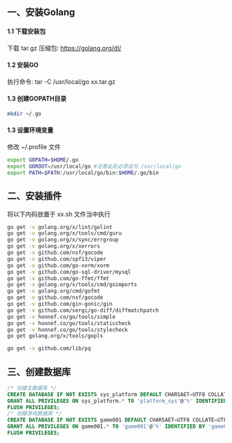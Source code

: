 ## 一、安装Golang
#### 1.1 下载安装包

下载 tar.gz 压缩包: https://golang.org/dl/

#### 1.2 安装GO

执行命令: tar -C /usr/local/go xx.tar.gz 

#### 1.3 创建GOPATH目录
```bash
mkdir ~/.go
```
#### 1.3 设置环境变量
修改 ~/.profile 文件
```bash
export GOPATH=$HOME/.go
export GOROOT=/usr/local/go #注意此处必须设为 /usr/local/go
export PATH=$PATH:/usr/local/go/bin:$HOME/.go/bin
```

## 二、安装插件

将以下内码放置于 xx.sh 文件当中执行

```bash
go get -v golang.org/x/lint/golint
go get -v golang.org/x/tools/cmd/guru
go get -v golang.org/x/sync/errgroup
go get -v golang.org/x/xerrors
go get -v github.com/nsf/gocode
go get -v github.com/spf13/viper
go get -v github.com/go-xorm/xorm
go get -v github.com/go-sql-driver/mysql
go get -v github.com/go-ffmt/ffmt
go get -v golang.org/x/tools/cmd/goimports
go get -v golang.org/cmd/gofmt
go get -v github.com/nsf/gocode
go get -v github.com/gin-gonic/gin
go get -v github.com/sergi/go-diff/diffmatchpatch
go get -v honnef.co/go/tools/simple
go get -v honnef.co/go/tools/staticcheck
go get -v honnef.co/go/tools/stylecheck
go get golang.org/x/tools/gopls

go get -v github.com/lib/pq
```

## 三、创建数据库
```sql
/* 创建主数据库 */
CREATE DATABASE IF NOT EXISTS sys_platform DEFAULT CHARSAET=UTF8 COLLATE=UTF8_GENERAL_CI;
GRANT ALL PRIVILEGES ON sys_platform.* TO 'platform_sys'@'%' IDENTIFIED BY 'platform-x-147';
FLUSH PRIVILEGES;
/* 创建游戏数据库 */
CREATE DATABASE IF NOT EXISTS game001 DEFAULT CHARSAET=UTF8 COLLATE=UTF8_GENERAL_CI;
GRANT ALL PRIVILEGES ON game001.* TO 'game001'@'%' IDENTIFIED BY 'game001-x-lsl';
FLUSH PRIVILEGES;
```
